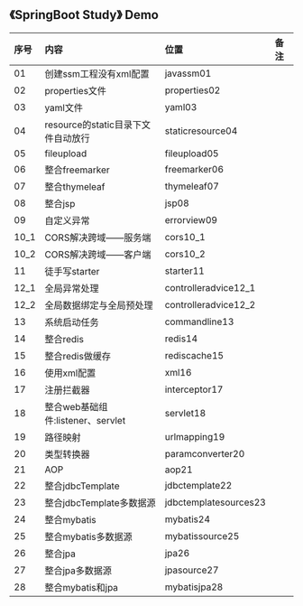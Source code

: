 ## 《SpringBoot Study》 Demo

|序号|内容|位置|备注|
|:---|:---|:---|:---|
|01|创建ssm工程没有xml配置|javassm01||
|02|properties文件|properties02||
|03|yaml文件|yaml03||
|04|resource的static目录下文件自动放行|staticresource04||
|05|fileupload|fileupload05||
|06|整合freemarker|freemarker06||
|07|整合thymeleaf|thymeleaf07||
|08|整合jsp|jsp08||
|09|自定义异常|errorview09||
|10_1|CORS解决跨域——服务端|cors10_1||
|10_2|CORS解决跨域——客户端|cors10_2||
|11|徒手写starter|starter11||
|12_1|全局异常处理|controlleradvice12_1||
|12_2|全局数据绑定与全局预处理|controlleradvice12_2||
|13|系统启动任务|commandline13||
|14|整合redis|redis14||
|15|整合redis做缓存|rediscache15||
|16|使用xml配置|xml16||
|17|注册拦截器|interceptor17||
|18|整合web基础组件:listener、servlet|servlet18||
|19|路径映射|urlmapping19||
|20|类型转换器|paramconverter20||
|21|AOP|aop21||
|22|整合jdbcTemplate|jdbctemplate22||
|23|整合jdbcTemplate多数据源|jdbctemplatesources23||
|24|整合mybatis|mybatis24||
|25|整合mybatis多数据源|mybatissource25||
|26|整合jpa|jpa26||
|27|整合jpa多数据源|jpasource27||
|28|整合mybatis和jpa|mybatisjpa28||
